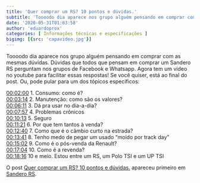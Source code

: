 ```yaml
---
title: 'Quer comprar um RS? 10 pontos e dúvidas.'
subtitle: 'Toooodo dia aparece nos grupo alguém pensando em comprar com as mesmas dúvidas. Agora tem um vídeo no youtube para facilitar essas respostas!'
date: '2020-05-31T01:03:58'
author: 'eduardoprox'
categories: [ Informações técnicas e especificações ]
bigimg: [{src: 'capavideo.jpg'}]
---
```


Toooodo dia aparece nos grupo alguém pensando em comprar com as mesmas dúvidas. Dúvidas que todos que pensam em comprar um Sandero RS perguntam nos grupos de Facebook e Whatsapp. Agora tem um vídeo no youtube para facilitar essas respostas! Se você quiser, está ao final do post. Ou, pode pular para um dos tópicos específicos:


[00:02:00](https://www.youtube.com/watch?v=fj8SAsc0n3I&t=120s) 1. Consumo: como é?   
[00:03:14](https://www.youtube.com/watch?v=fj8SAsc0n3I&t=194s) 2. Manutenção: como são os valores?   
[00:06:11](https://www.youtube.com/watch?v=fj8SAsc0n3I&t=371s) 3. Dá pra usar no dia-a-dia?   
[00:07:57](https://www.youtube.com/watch?v=fj8SAsc0n3I&t=477s) 4. Problemas crônicos   
[00:10:13](https://www.youtube.com/watch?v=fj8SAsc0n3I&t=613s) 5. Seguro   
[00:11:21](https://www.youtube.com/watch?v=fj8SAsc0n3I&t=681s) 6. Por que tem tantos à venda?   
[00:12:40](https://www.youtube.com/watch?v=fj8SAsc0n3I&t=760s) 7. Como que é o câmbio curto na estrada?   
[00:13:41](https://www.youtube.com/watch?v=fj8SAsc0n3I&t=821s) 8. Tenho medo de pegar um usado “moído por track day”   
[00:15:02](https://www.youtube.com/watch?v=fj8SAsc0n3I&t=902s) 9. Como é o pós-venda da Renault?   
[00:17:04](https://www.youtube.com/watch?v=fj8SAsc0n3I&t=1024s) 10. Como é a revenda?   
[00:18:16](https://www.youtube.com/watch?v=fj8SAsc0n3I&t=1096s) 10 e meio. Estou entre um RS, um Polo TSI e um UP TSI




O post [Quer comprar um RS? 10 pontos e dúvidas.](https://sanderors.com/quer-comprar-um-rs-10-pontos-e-duvidas/) apareceu primeiro em [Sandero RS](https://sanderors.com).

